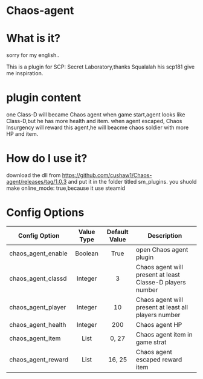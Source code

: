 # Chaos-agent
# What is it?
sorry for my english..

This is a plugin for SCP: Secret Laboratory,thanks Squalalah his scp181 give me inspiration.
# plugin content
one Class-D will became Chaos agent when game start,agent looks like Class-D,but he has more health and item.
when agent escaped, Chaos Insurgency will reward this agent,he will beacme chaos soldier with more HP and item.
# How do I use it?
download the dll from https://github.com/cushaw1/Chaos-agent/releases/tag/1.0.3 and put it in the folder titled sm_plugins.
you shuold make online_mode: true,because it use steamid
# Config Options
Config Option | Value Type | Default Value | Description
--- | :---: | :---: | ---
chaos_agent_enable | Boolean | True | open Chaos agent plugin
chaos_agent_classd | Integer | 3 | Chaos agent will present at least Classe-D players number
chaos_agent_player | Integer | 10 | Chaos agent will present at least all players number
chaos_agent_health | Integer | 200 | Chaos agent HP
chaos_agent_item   | List | 0, 27 | Chaos agent item in game strat
chaos_agent_reward | List | 16, 25 | Chaos agent escaped reward item

